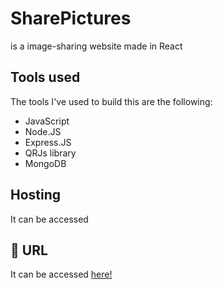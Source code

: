 
# SharePictures

is a image-sharing website made in React


## Tools used

The tools I've used to build this are the following:
- JavaScript
- Node.JS
- Express.JS
- QRJs library
- MongoDB
## Hosting

It can be accessed 


## 🔗 URL
It can be accessed [here!](https://bogyz123.github.io/sharepictures)
